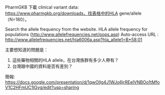 PharmGKB 下載 clinical variant data: https://www.pharmgkb.org/downloads，找表格中的HLA gene/allele （N=180）。

Search the allele frequency from the website.
HLA allele frequency for populations (http://www.allelefrequencies.net/pops.asp) 
Auto-access URL : http://www.allelefrequencies.net/hla6006a.asp?hla_allele1=B*58:01

主要想知道的問題是：
1. 這些藥物相關的HLA allele，在台灣族群有多少人帶有？
2. 台灣跟中國的資料是否有差別？

簡報:
https://docs.google.com/presentation/d/1qwOllg4J1WJo6jrREeIVNBOo1tMfoV1C2HFmUC1lGvg/edit?usp=sharing